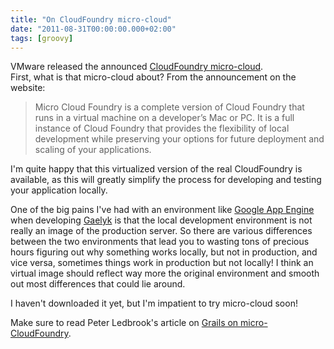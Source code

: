 ```yaml
---
title: "On CloudFoundry micro-cloud"
date: "2011-08-31T00:00:00.000+02:00"
tags: [groovy]
---
```


VMware released the announced [CloudFoundry micro-cloud](http://blog.cloudfoundry.com/post/9331377393/we-shrunk-the-cloud-introducing-micro-cloud-foundry).  
First, what is that micro-cloud about? From the announcement on the website:

> Micro Cloud Foundry is a complete version of Cloud Foundry that runs in a virtual machine on a developer’s Mac or PC. It is a full instance of Cloud Foundry that provides the flexibility of local development while preserving your options for future deployment and scaling of your applications.

I'm quite happy that this virtualized version of the real CloudFoundry is available, as this will greatly simplify the process for developing and testing your application locally.  

One of the big pains I've had with an environment like [Google App Engine](http://code.google.com/appengine/) when developing [Gaelyk](http://gaelyk.appspot.com) is that the local development environment is not really an image of the production server. So there are various differences between the two environments that lead you to wasting tons of precious hours figuring out why something works locally, but not in production, and vice versa, sometimes things work in production but not locally! I think an virtual image should reflect way more the original environment and smooth out most differences that could lie around.  

I haven't downloaded it yet, but I'm impatient to try micro-cloud soon!  

Make sure to read Peter Ledbrook's article on [Grails on micro-CloudFoundry](http://blog.springsource.com/2011/08/24/using-micro-cloud-foundry-from-grails/).
